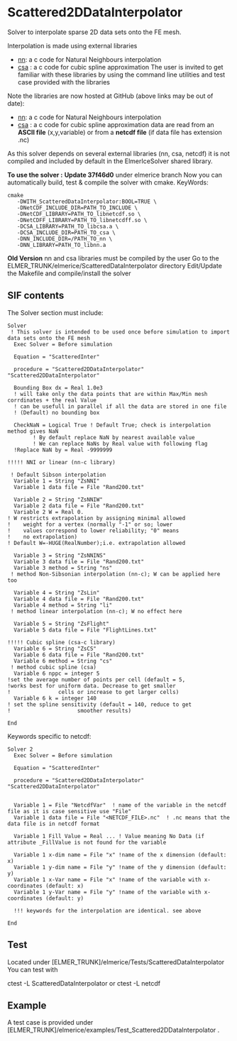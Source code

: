 # Scattered2DDataInterpolator
Solver to interpolate sparse 2D data sets onto the FE mesh.

Interpolation is made using external libraries

- [nn](http://code.google.com/p/nn-c/): a c code for Natural Neighbours interpolation
- [csa](http://code.google.com/p/csa-c/) : a c code for cubic spline approximation
The user is invited to get familiar with these libraries by using the command line utilities and test case provided with the libraries

Note the libraries are now hosted at GitHub (above links may be out of date):

- [nn](https://github.com/sakov/nn-c): a c code for Natural Neighbours interpolation
- [csa](https://github.com/sakov/csa-c) : a c code for cubic spline approximation
data are read from an **ASCII file** (x,y,variable) or from a **netcdf file** (if data file has extension .nc)

As this solver depends on several external libraries (nn, csa, netcdf) it is not compiled and included by default in the ElmerIceSolver shared library.

**To use the solver :**
**Update 37f46d0** under elmerice branch
Now you can automatically build, test & compile the solver with cmake.
KeyWords:
```
cmake
   -DWITH_ScatteredDataInterpolator:BOOL=TRUE \
   -DNetCDF_INCLUDE_DIR=PATH_TO_INCLUDE \
   -DNetCDF_LIBRARY=PATH_TO_libnetcdf.so \
   -DNetCDFF_LIBRARY=PATH_TO_libnetcdff.so \
   -DCSA_LIBRARY=PATH_TO_libcsa.a \
   -DCSA_INCLUDE_DIR=PATH_TO_csa \
   -DNN_INCLUDE_DIR=/PATH_TO_nn \
   -DNN_LIBRARY=PATH_TO_libnn.a
```
**Old Version**
nn and csa libraries must be compiled by the user
Go to the ELMER_TRUNK/elmerice/ScatteredDataInterpolator directory
Edit/Update the Makefile and compile/install the solver

## SIF contents
The Solver section must include:

```
Solver 
 ! This solver is intended to be used once before simulation to import data sets onto the FE mesh  
  Exec Solver = Before simulation

  Equation = "ScatteredInter"

  procedure = "Scattered2DDataInterpolator" "Scattered2DDataInterpolator"
  
  Bounding Box dx = Real 1.0e3  
  ! will take only the data points that are within Max/Min mesh corrdinates + the real Value
  ! can be usefull in parallel if all the data are stored in one file
  ! (Default) no bounding box
  
  CheckNaN = Logical True ! Default True; check is interpolation method gives NaN 
        ! By default replace NaN by nearest available value
        ! We can replace NaNs by Real value with following flag
  !Replace NaN by = Real -9999999 

!!!!! NNI or linear (nn-c library)

 ! Default Sibson interpolation
  Variable 1 = String "ZsNNI"
  Variable 1 data file = File "Rand200.txt"

  Variable 2 = String "ZsNNIW"
  Variable 2 data file = File "Rand200.txt"
  Variable 2 W = Real 0.
! W restricts extrapolation by assigning minimal allowed
!    weight for a vertex (normally "-1" or so; lower
!    values correspond to lower reliability; "0" means
!    no extrapolation)
! Default W=-HUGE(RealNumber);i.e. extrapolation allowed

  Variable 3 = String "ZsNNINS"
  Variable 3 data file = File "Rand200.txt"
  Variable 3 method = String "ns"
 ! method Non-Sibsonian interpolation (nn-c); W can be applied here too

  Variable 4 = String "ZsLin"
  Variable 4 data file = File "Rand200.txt"
  Variable 4 method = String "li"
 ! method linear interpolation (nn-c); W no effect here

  Variable 5 = String "ZsFlight"
  Variable 5 data file = File "FlightLines.txt"

!!!!! Cubic spline (csa-c library)
  Variable 6 = String "ZsCS"
  Variable 6 data file = File "Rand200.txt"
  Variable 6 method = String "cs"
 ! method cubic spline (csa)
  Variable 6 nppc = integer 5
!set the average number of points per cell (default = 5,
!works best for uniform data. Decrease to get smaller
!               cells or increase to get larger cells)
  Variable 6 k = integer 140
! set the spline sensitivity (default = 140, reduce to get
!                     smoother results)

End
```
Keywords specific to netcdf:

```
Solver 2
  Exec Solver = Before simulation

  Equation = "ScatteredInter"

  procedure = "Scattered2DDataInterpolator" "Scattered2DDataInterpolator"

  
  Variable 1 = File "NetcdfVar"  ! name of the variable in the netcdf file as it is case sensitive use "File"
  Variable 1 data file = File "<NETCDF_FILE>.nc"  ! .nc means that the data file is in netcdf format
  
  Variable 1 Fill Value = Real ... ! Value meaning No Data (if attribute _FillValue is not found for the variable
  
  Variable 1 x-dim name = File "x" !name of the x dimension (default: x)
  Variable 1 y-dim name = File "y" !name of the y dimension (default: y)
  Variable 1 x-Var name = File "x" !name of the variable with x-coordinates (default: x)
  Variable 1 y-Var name = File "y" !name of the variable with x-coordinates (default: y)
  
  !!! keywords for the interpolation are identical. see above
  
End
```

## Test
Located under [ELMER_TRUNK]/elmerice/Tests/ScatteredDataInterpolator
You can test with

ctest -L ScatteredDataInterpolator
or 
ctest -L netcdf

## Example
A test case is provided under
[ELMER_TRUNK]/elmerice/examples/Test_Scattered2DDataInterpolator .
